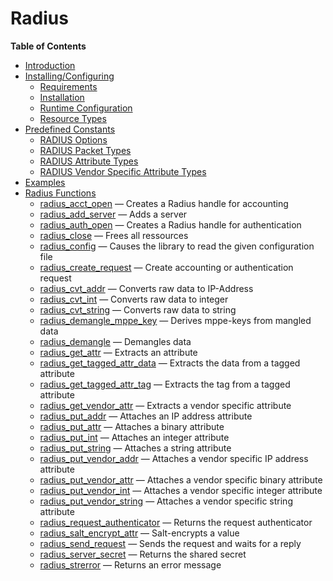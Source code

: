 Radius
======

**Table of Contents**

-   [Introduction](/intro/radius.html)
-   [Installing/Configuring](/radius/setup.html)
    -   [Requirements](/radius/setup.html#Requirements)
    -   [Installation](/radius/setup.html#Installation)
    -   [Runtime
        Configuration](/radius/setup.html#Runtime%20Configuration)
    -   [Resource Types](/radius/setup.html#Resource%20Types)
-   [Predefined Constants](/radius/constants.html)
    -   [RADIUS Options](/radius/constants.html#RADIUS%20Options)
    -   [RADIUS Packet
        Types](/radius/constants.html#RADIUS%20Packet%20Types)
    -   [RADIUS Attribute
        Types](/radius/constants.html#RADIUS%20Attribute%20Types)
    -   [RADIUS Vendor Specific Attribute
        Types](/radius/constants.html#RADIUS%20Vendor%20Specific%20Attribute%20Types)
-   [Examples](/radius/examples.html)
-   [Radius Functions](/ref/radius.html)
    -   [radius\_acct\_open](/ref/radius.html#radius_acct_open) —
        Creates a Radius handle for accounting
    -   [radius\_add\_server](/ref/radius.html#radius_add_server) — Adds
        a server
    -   [radius\_auth\_open](/ref/radius.html#radius_auth_open) —
        Creates a Radius handle for authentication
    -   [radius\_close](/ref/radius.html#radius_close) — Frees all
        ressources
    -   [radius\_config](/ref/radius.html#radius_config) — Causes the
        library to read the given configuration file
    -   [radius\_create\_request](/ref/radius.html#radius_create_request)
        — Create accounting or authentication request
    -   [radius\_cvt\_addr](/ref/radius.html#radius_cvt_addr) — Converts
        raw data to IP-Address
    -   [radius\_cvt\_int](/ref/radius.html#radius_cvt_int) — Converts
        raw data to integer
    -   [radius\_cvt\_string](/ref/radius.html#radius_cvt_string) —
        Converts raw data to string
    -   [radius\_demangle\_mppe\_key](/ref/radius.html#radius_demangle_mppe_key)
        — Derives mppe-keys from mangled data
    -   [radius\_demangle](/ref/radius.html#radius_demangle) — Demangles
        data
    -   [radius\_get\_attr](/ref/radius.html#radius_get_attr) — Extracts
        an attribute
    -   [radius\_get\_tagged\_attr\_data](/ref/radius.html#radius_get_tagged_attr_data)
        — Extracts the data from a tagged attribute
    -   [radius\_get\_tagged\_attr\_tag](/ref/radius.html#radius_get_tagged_attr_tag)
        — Extracts the tag from a tagged attribute
    -   [radius\_get\_vendor\_attr](/ref/radius.html#radius_get_vendor_attr)
        — Extracts a vendor specific attribute
    -   [radius\_put\_addr](/ref/radius.html#radius_put_addr) — Attaches
        an IP address attribute
    -   [radius\_put\_attr](/ref/radius.html#radius_put_attr) — Attaches
        a binary attribute
    -   [radius\_put\_int](/ref/radius.html#radius_put_int) — Attaches
        an integer attribute
    -   [radius\_put\_string](/ref/radius.html#radius_put_string) —
        Attaches a string attribute
    -   [radius\_put\_vendor\_addr](/ref/radius.html#radius_put_vendor_addr)
        — Attaches a vendor specific IP address attribute
    -   [radius\_put\_vendor\_attr](/ref/radius.html#radius_put_vendor_attr)
        — Attaches a vendor specific binary attribute
    -   [radius\_put\_vendor\_int](/ref/radius.html#radius_put_vendor_int)
        — Attaches a vendor specific integer attribute
    -   [radius\_put\_vendor\_string](/ref/radius.html#radius_put_vendor_string)
        — Attaches a vendor specific string attribute
    -   [radius\_request\_authenticator](/ref/radius.html#radius_request_authenticator)
        — Returns the request authenticator
    -   [radius\_salt\_encrypt\_attr](/ref/radius.html#radius_salt_encrypt_attr)
        — Salt-encrypts a value
    -   [radius\_send\_request](/ref/radius.html#radius_send_request) —
        Sends the request and waits for a reply
    -   [radius\_server\_secret](/ref/radius.html#radius_server_secret)
        — Returns the shared secret
    -   [radius\_strerror](/ref/radius.html#radius_strerror) — Returns
        an error message
